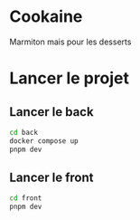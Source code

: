 # Cookaine

Marmiton mais pour les desserts

# Lancer le projet

## Lancer le back

```bash
cd back
docker compose up
pnpm dev
```

## Lancer le front

```bash
cd front
pnpm dev
```
